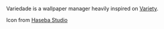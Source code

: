 Variedade is a wallpaper manager heavily inspired on [Variety](https://github.com/varietywalls/variety).

Icon from [Haseba Studio](https://www.iconfinder.com/haseba)